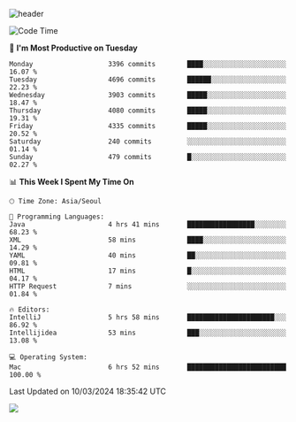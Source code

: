 ![header](https://capsule-render.vercel.app/api?type=Egg&color=timeAuto&height=300&section=header&text=PoPo&fontSize=90&animation=fadeIn)

  <!--START_SECTION:waka-->
![Code Time](http://img.shields.io/badge/Code%20Time-1%2C519%20hrs%2050%20mins-blue)

📅 **I'm Most Productive on Tuesday** 

```text
Monday                   3396 commits        ████░░░░░░░░░░░░░░░░░░░░░   16.07 % 
Tuesday                  4696 commits        ██████░░░░░░░░░░░░░░░░░░░   22.23 % 
Wednesday                3903 commits        █████░░░░░░░░░░░░░░░░░░░░   18.47 % 
Thursday                 4080 commits        █████░░░░░░░░░░░░░░░░░░░░   19.31 % 
Friday                   4335 commits        █████░░░░░░░░░░░░░░░░░░░░   20.52 % 
Saturday                 240 commits         ░░░░░░░░░░░░░░░░░░░░░░░░░   01.14 % 
Sunday                   479 commits         █░░░░░░░░░░░░░░░░░░░░░░░░   02.27 % 
```


📊 **This Week I Spent My Time On** 

```text
🕑︎ Time Zone: Asia/Seoul

💬 Programming Languages: 
Java                     4 hrs 41 mins       █████████████████░░░░░░░░   68.23 % 
XML                      58 mins             ████░░░░░░░░░░░░░░░░░░░░░   14.29 % 
YAML                     40 mins             ██░░░░░░░░░░░░░░░░░░░░░░░   09.81 % 
HTML                     17 mins             █░░░░░░░░░░░░░░░░░░░░░░░░   04.17 % 
HTTP Request             7 mins              ░░░░░░░░░░░░░░░░░░░░░░░░░   01.84 % 

🔥 Editors: 
IntelliJ                 5 hrs 58 mins       ██████████████████████░░░   86.92 % 
Intellijidea             53 mins             ███░░░░░░░░░░░░░░░░░░░░░░   13.08 % 

💻 Operating System: 
Mac                      6 hrs 52 mins       █████████████████████████   100.00 % 
```


 Last Updated on 10/03/2024 18:35:42 UTC
<!--END_SECTION:waka-->



<img src="https://capsule-render.vercel.app/api?type=Egg&color=timeAuto&height=300&section=footer&text=PoPo&fontSize=90&animation=fadeIn&reversal=true" />
